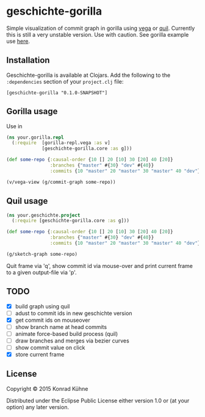 # geschichte-gorilla
Simple visualization of commit graph in gorilla using [vega](https://github.com/trifacta/vega) or [quil](https://github.com/quil/quil). Currently this is still a very unstable version. Use with caution.
See gorilla example use [here](http://viewer.gorilla-repl.org/view.html?source=github&user=kordano&repo=geschichte-gorilla&path=example.clj).

## Installation
Geschichte-gorilla is available at Clojars. Add the following to the `:dependencies` section of your `project.clj` file:

```
[geschichte-gorilla "0.1.0-SNAPSHOT"]
```

## Gorilla usage
Use in
```clojure
(ns your.gorilla.repl
  (:require  [gorilla-repl.vega :as v]
             [geschichte-gorilla.core :as g]))

(def some-repo {:causal-order {10 [] 20 [10] 30 [20] 40 [20]}
                :branches {"master" #{30} "dev" #{40}}
                :commits {10 "master" 20 "master" 30 "master" 40 "dev"}})

(v/vega-view (g/commit-graph some-repo))

```


## Quil usage
```clojure
(ns your.geschichte.project
  (:require [geschichte-gorilla.core :as g]))

(def some-repo {:causal-order {10 [] 20 [10] 30 [20] 40 [20]}
                :branches {"master" #{30} "dev" #{40}}
                :commits {10 "master" 20 "master" 30 "master" 40 "dev"}})

(g/sketch-graph some-repo)

```
Quit frame via 'q', show commit id via mouse-over and print current frame to a given output-file via 'p'.


## TODO
- [x] build graph using quil 
- [ ] adust to commit ids in new geschichte version
- [x] get commit ids on mouseover
- [ ] show branch name at head commits
- [ ] animate force-based build process (quil)
- [ ] draw branches and merges via bezier curves
- [ ] show commit value on click
- [x] store current frame

## License

Copyright © 2015 Konrad Kühne

Distributed under the Eclipse Public License either version 1.0 or (at
your option) any later version.
